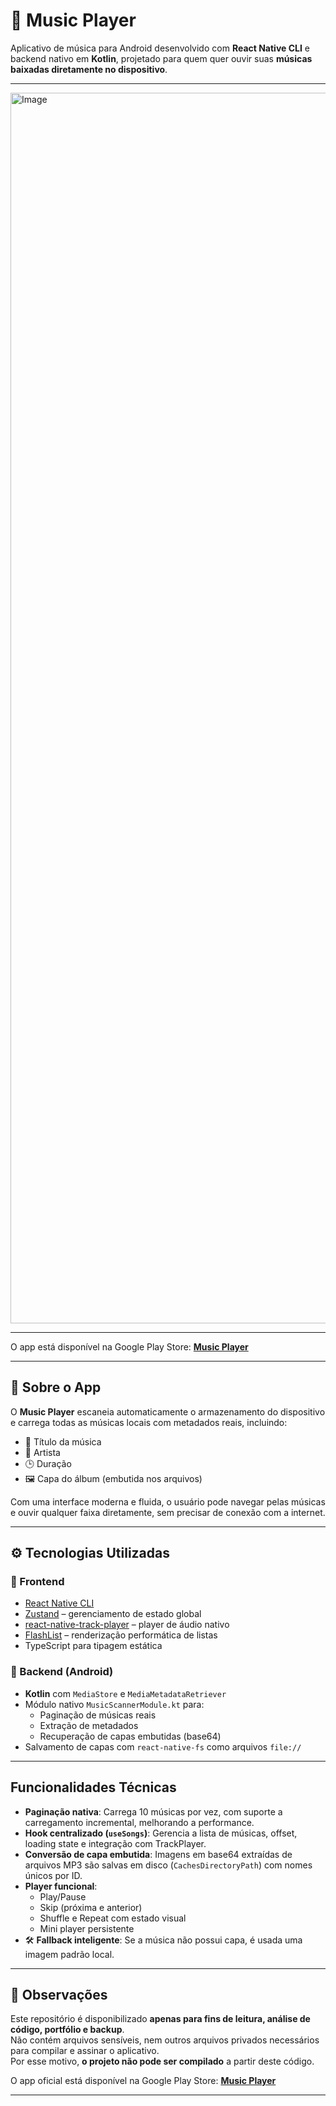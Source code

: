 # 🎵 Music Player

Aplicativo de música para Android desenvolvido com **React Native CLI** e backend nativo em **Kotlin**, projetado para quem quer ouvir suas **músicas baixadas diretamente no dispositivo**.

---

<img width="3500" height="1969" alt="Image" src="https://github.com/user-attachments/assets/b3b5d885-bfd8-4ae3-b8e8-d7d51a5ebdb4" /> <br>

---

O app está disponível na Google Play Store: [**Music Player**](https://play.google.com/store/apps/details?id=com.musicplayerapp&pcampaignid=web_share)

---

## 📱 Sobre o App

O **Music Player** escaneia automaticamente o armazenamento do dispositivo e carrega todas as músicas locais com metadados reais, incluindo:

- 🎵 Título da música  
- 🎤 Artista  
- 🕒 Duração  
- 🖼️ Capa do álbum (embutida nos arquivos)

Com uma interface moderna e fluida, o usuário pode navegar pelas músicas e ouvir qualquer faixa diretamente, sem precisar de conexão com a internet.

---

## ⚙️ Tecnologias Utilizadas

### 🎯 Frontend
- [React Native CLI](https://reactnative.dev/)
- [Zustand](https://github.com/pmndrs/zustand) – gerenciamento de estado global
- [react-native-track-player](https://github.com/doublesymmetry/react-native-track-player) – player de áudio nativo
- [FlashList](https://shopify.github.io/flash-list/) – renderização performática de listas
- TypeScript para tipagem estática

### 🔧 Backend (Android)
- **Kotlin** com `MediaStore` e `MediaMetadataRetriever`
- Módulo nativo `MusicScannerModule.kt` para:
  - Paginação de músicas reais
  - Extração de metadados
  - Recuperação de capas embutidas (base64)
- Salvamento de capas com `react-native-fs` como arquivos `file://` 

---

## Funcionalidades Técnicas

- **Paginação nativa**: Carrega 10 músicas por vez, com suporte a carregamento incremental, melhorando a performance.
- **Hook centralizado (`useSongs`)**: Gerencia a lista de músicas, offset, loading state e integração com TrackPlayer.
- **Conversão de capa embutida**: Imagens em base64 extraídas de arquivos MP3 são salvas em disco (`CachesDirectoryPath`) com nomes únicos por ID.
- **Player funcional**:
  - Play/Pause
  - Skip (próxima e anterior)
  - Shuffle e Repeat com estado visual
  - Mini player persistente
- 🛠️ **Fallback inteligente**: Se a música não possui capa, é usada uma imagem padrão local.

---

## 📄 Observações

Este repositório é disponibilizado **apenas para fins de leitura, análise de código, portfólio e backup**.  
Não contém arquivos sensíveis, nem outros arquivos privados necessários para compilar e assinar o aplicativo.  
Por esse motivo, **o projeto não pode ser compilado** a partir deste código.

O app oficial está disponível na Google Play Store: [**Music Player**](https://play.google.com/store/apps/details?id=com.musicplayerapp&pcampaignid=web_share)

---
